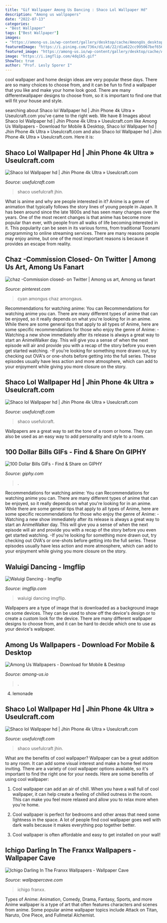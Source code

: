 ```yaml
---
title: "Gif Wallpaper Among Us Dancing : Shaco Lol Wallpaper Hd"
description: "Among us wallpapers"
date: "2022-07-13"
categories:
- "Best Wallpaper"
tags: ["Best Wallpaper"]
images:
- "https://among-us.io/wp-content/gallery/desktop/cache/AmongUs_desktop_wp5.jpg-nggid0220-ngg0dyn-600x600x100-00f0w010c010r110f110r010t010.jpg"
featuredImage: "https://i.pinimg.com/736x/d1/a6/22/d1a622cc995067bef6564d26f9b045a3.jpg"
featured_image: "https://among-us.io/wp-content/gallery/desktop/cache/AmongUs_desktop_wp5.jpg-nggid0220-ngg0dyn-600x600x100-00f0w010c010r110f110r010t010.jpg"
image: "https://i.imgflip.com/4dq1k5.gif"
ShowToc: true
author: "Prof. Lesly Sporer I"
---
```



cool wallpaper and home design ideas are very popular these days. There are so many choices to choose from, and it can be fun to find a wallpaper that you like and make your home look good. There are many differentwallpaper designs to choose from, so it is important to find one that will fit your house and style.

	

		
searching about Shaco lol Wallpaper hd | Jhin Phone 4k Ultra » Useulcraft.com you've came to the right web. We have 8 Images about Shaco lol Wallpaper hd | Jhin Phone 4k Ultra » Useulcraft.com like Among Us Wallpapers - Download for Mobile &amp; Desktop, Shaco lol Wallpaper hd | Jhin Phone 4k Ultra » Useulcraft.com and also Shaco lol Wallpaper hd | Jhin Phone 4k Ultra » Useulcraft.com. Here it is:
		
    
## Shaco Lol Wallpaper Hd | Jhin Phone 4k Ultra » Useulcraft.com

<img loading=lazy src="https://www.usefulcraft.com/wp-content/uploads/2020/02/shaco-lol-wallpaper-hd-6.jpg" onerror="this.onerror=null;this.src='https://tse4.mm.bing.net/th?id=OIP.C9zGZHoKjwq8sWJoi_NyLAHaKL&amp;pid=15.1';" alt="Shaco lol Wallpaper hd | Jhin Phone 4k Ultra » Useulcraft.com">

_Source: usefulcraft.com_

>shaco usefulcraft jhin. 

	

What is anime and why are people interested in it?
Anime is a genre of animation that typically follows the story lines of young people in Japan. It has been around since the late 1800s and has seen many changes over the years. One of the most recent changes is that anime has become more popular than ever, with people from all walks of life becoming interested in it. This popularity can be seen in its various forms, from traditional Toonami programming to online streaming services. There are many reasons people may enjoy anime, but one of the most important reasons is because it provides an escape from reality.

    
## Chaz -Commission Closed- On Twitter | Among Us Art, Among Us Fanart

<img loading=lazy src="https://i.pinimg.com/736x/d1/a6/22/d1a622cc995067bef6564d26f9b045a3.jpg" onerror="this.onerror=null;this.src='https://tse2.mm.bing.net/th?id=OIP.xh6d7Tc7j645pv6ZNLnGDAHaHj&amp;pid=15.1';" alt="chaz -Commission closed- on Twitter | Among us art, Among us fanart">

_Source: pinterest.com_

>cyan amongus chaz amongaus. 

	

Recommendations for watching anime: You can
Recommendations for watching anime you can. There are many different types of anime that can be enjoyed, so it really depends on what you're looking for in an anime. While there are some general tips that apply to all types of Anime, here are some specific recommendations for those who enjoy the genre of Anime: 
-Watching a new show immediately after its release is always a great way to start an AnimeWalker day. This will give you a sense of when the next episode will air and provide you with a recap of the story before you even get started watching. 
-If you're looking for something more drawn out, try checking out OVA's or one-shots before getting into the full series. These episodes usually have less action and more atmosphere, which can add to your enjoyment while giving you more closure on the story.

    
## Shaco Lol Wallpaper Hd | Jhin Phone 4k Ultra » Useulcraft.com

<img loading=lazy src="https://www.usefulcraft.com/wp-content/uploads/2020/02/shaco-lol-wallpaper-hd-4-768x1057.jpg" onerror="this.onerror=null;this.src='https://tse4.mm.bing.net/th?id=OIP.e0moVuacWmeksc6nYmPxvAHaKM&amp;pid=15.1';" alt="Shaco lol Wallpaper hd | Jhin Phone 4k Ultra » Useulcraft.com">

_Source: usefulcraft.com_

>shaco usefulcraft. 

	

Wallpapers are a great way to set the tone of a room or home. They can also be used as an easy way to add personality and style to a room.

    
## 100 Dollar Bills GIFs - Find &amp; Share On GIPHY

<img loading=lazy src="https://media.giphy.com/media/Ix08xKDsv1v5C/giphy.gif" onerror="this.onerror=null;this.src='https://tse2.mm.bing.net/th?id=OIP.ZFPpbshUVMa626pXZUq3xAAAAA&amp;pid=15.1';" alt="100 Dollar Bills GIFs - Find &amp; Share on GIPHY">

_Source: giphy.com_

>. 

	

Recommendations for watching anime: You can
Recommendations for watching anime you can. There are many different types of anime that can be enjoyed, so it really depends on what you're looking for in an anime. While there are some general tips that apply to all types of Anime, here are some specific recommendations for those who enjoy the genre of Anime: 
-Watching a new show immediately after its release is always a great way to start an AnimeWalker day. This will give you a sense of when the next episode will air and provide you with a recap of the story before you even get started watching. 
-If you're looking for something more drawn out, try checking out OVA's or one-shots before getting into the full series. These episodes usually have less action and more atmosphere, which can add to your enjoyment while giving you more closure on the story.

    
## Waluigi Dancing - Imgflip

<img loading=lazy src="https://i.imgflip.com/4dq1k5.gif" onerror="this.onerror=null;this.src='https://tse1.mm.bing.net/th?id=OIP.5V498FaJLKZ-CRKYrx7aCAAAAA&amp;pid=15.1';" alt="Waluigi Dancing - Imgflip">

_Source: imgflip.com_

>waluigi dancing imgflip. 

	

Wallpapers are a type of image that is downloaded as a background image on some devices. They can be used to show off the device's design or to create a custom look for the device. There are many different wallpaper designs to choose from, and it can be hard to decide which one to use as your device's wallpaper.

    
## Among Us Wallpapers - Download For Mobile &amp; Desktop

<img loading=lazy src="https://among-us.io/wp-content/gallery/desktop/cache/AmongUs_desktop_wp5.jpg-nggid0220-ngg0dyn-600x600x100-00f0w010c010r110f110r010t010.jpg" onerror="this.onerror=null;this.src='https://tse3.mm.bing.net/th?id=OIP.HYuKRDcdRCblFYC_ATnyVgHaEL&amp;pid=15.1';" alt="Among Us Wallpapers - Download for Mobile &amp; Desktop">

_Source: among-us.io_

>. 

	

4. lemonade 

    
## Shaco Lol Wallpaper Hd | Jhin Phone 4k Ultra » Useulcraft.com

<img loading=lazy src="https://www.usefulcraft.com/wp-content/uploads/2020/02/shaco-lol-wallpaper-hd-17.jpg" onerror="this.onerror=null;this.src='https://tse1.mm.bing.net/th?id=OIP.CgRWQuA9lArO3lPYXK5DIQHaKL&amp;pid=15.1';" alt="Shaco lol Wallpaper hd | Jhin Phone 4k Ultra » Useulcraft.com">

_Source: usefulcraft.com_

>shaco usefulcraft jhin. 

	

What are the benefits of cool wallpaper?
Wallpaper can be a great addition to any room. It can add some visual interest and make a home feel more inviting. There are a variety of cool wallpaper options available, so it's important to find the right one for your needs. Here are some benefits of using cool wallpaper: 
1. Cool wallpaper can add an air of chill. When you have a wall full of cool wallpaper, it can help create a feeling of chilled outness in the room. This can make you feel more relaxed and allow you to relax more when you're home. 

2. Cool wallpaper is perfect for bedrooms and other areas that need some lightness in the space. A lot of people find cool wallpaper goes well with dark walls because it makes everything pop together better. 

3. Cool wallpaper is often affordable and easy to get installed on your wall!

    
## Ichigo Darling In The Franxx Wallpapers - Wallpaper Cave

<img loading=lazy src="https://wallpapercave.com/wp/wp5243255.jpg" onerror="this.onerror=null;this.src='https://tse3.mm.bing.net/th?id=OIP.iu5FfUjvvbSRYHoaH69wHwHaEK&amp;pid=15.1';" alt="Ichigo Darling In The Franxx Wallpapers - Wallpaper Cave">

_Source: wallpapercave.com_

>ichigo franxx. 

	

Types of Anime: Animation, Comedy, Drama, Fantasy, Sports, and more
Anime wallpaper is a type of art that often features characters and scenes from anime. Some popular anime wallpaper topics include Attack on Titan, Naruto, One Piece, and Fullmetal Alchemist.

